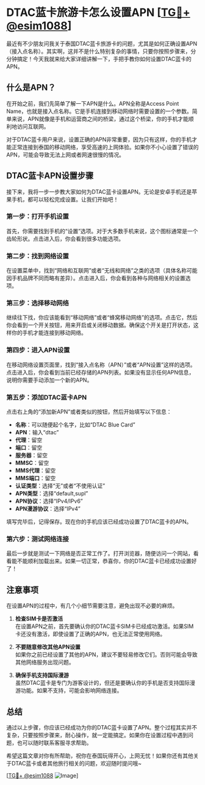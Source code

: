 # DTAC蓝卡旅游卡怎么设置APN [[TG💪+ @esim1088](https://t.me/s/esim1088)]

最近有不少朋友问我关于泰国DTAC蓝卡旅游卡的问题，尤其是如何正确设置APN（接入点名称）。其实啊，这并不是什么特别复杂的事情，只要你按照步骤来，分分钟搞定！今天我就来给大家详细讲解一下，手把手教你如何设置DTAC蓝卡的APN。

## 什么是APN？

在开始之前，我们先简单了解一下APN是什么。APN全称是Access Point Name，也就是接入点名称。它是手机连接到移动网络时需要设置的一个参数。简单来说，APN就像是手机和运营商之间的桥梁，通过这个桥梁，你的手机才能顺利地访问互联网。

对于DTAC蓝卡用户来说，设置正确的APN非常重要，因为只有这样，你的手机才能正常连接到泰国的移动网络，享受高速的上网体验。如果你不小心设置了错误的APN，可能会导致无法上网或者网速很慢的情况。

## DTAC蓝卡APN设置步骤

接下来，我将一步一步教大家如何为DTAC蓝卡设置APN。无论是安卓手机还是苹果手机，都可以轻松完成设置。让我们开始吧！

### 第一步：打开手机设置

首先，你需要找到手机的“设置”选项。对于大多数手机来说，这个图标通常是一个齿轮形状。点击进入后，你会看到很多功能选项。

### 第二步：找到网络设置

在设置菜单中，找到“网络和互联网”或者“无线和网络”之类的选项（具体名称可能因手机品牌不同而略有差异）。点击进入后，你会看到各种与网络相关的设置选项。

### 第三步：选择移动网络

继续往下找，你应该能看到“移动网络”或者“蜂窝移动网络”的选项。点击它，然后你会看到一个开关按钮，用来开启或关闭移动数据。确保这个开关是打开状态，这样你的手机才能连接到移动网络。

### 第四步：进入APN设置

在移动网络设置页面里，找到“接入点名称（APN）”或者“APN设置”这样的选项。点击进入后，你会看到当前已经存储的APN列表。如果没有显示任何APN信息，说明你需要手动添加一个新的APN。

### 第五步：添加DTAC蓝卡APN

点击右上角的“添加新APN”或者类似的按钮，然后开始填写以下信息：

- **名称**：可以随便起个名字，比如“DTAC Blue Card”
- **APN**：输入“dtac”
- **代理**：留空
- **端口**：留空
- **服务器**：留空
- **MMSC**：留空
- **MMS代理**：留空
- **MMS端口**：留空
- **认证类型**：选择“无”或者“不使用认证”
- **APN类型**：选择“default,supl”
- **APN协议**：选择“IPv4/IPv6”
- **APN漫游协议**：选择“IPv4”

填写完毕后，记得保存。现在你的手机应该已经成功设置了DTAC蓝卡的APN。

### 第六步：测试网络连接

最后一步就是测试一下网络是否正常工作了。打开浏览器，随便访问一个网站，看看能不能顺利加载出来。如果一切正常，恭喜你，你的DTAC蓝卡已经成功设置好了！

## 注意事项

在设置APN的过程中，有几个小细节需要注意，避免出现不必要的麻烦。

1. **检查SIM卡是否激活**  
   在设置APN之前，首先要确认你的DTAC蓝卡SIM卡已经成功激活。如果SIM卡还没有激活，即使设置了正确的APN，也无法正常使用网络。

2. **不要随意修改其他APN设置**  
   如果你之前已经设置了其他的APN，建议不要轻易修改它们。否则可能会导致其他网络服务出现问题。

3. **确保手机支持国际漫游**  
   虽然DTAC蓝卡是专门为游客设计的，但还是要确认你的手机是否支持国际漫游功能。如果不支持，可能会影响网络连接。

## 总结

通过以上步骤，你应该已经成功为你的DTAC蓝卡设置了APN。整个过程其实并不复杂，只要按照步骤来，耐心操作，就一定能搞定。如果你在设置过程中遇到问题，也可以随时联系客服寻求帮助。

希望这篇文章对你有所帮助，祝你在泰国玩得开心，上网无忧！如果你还有其他关于DTAC蓝卡或者其他旅行相关的问题，欢迎随时提问哦~

[[TG💪+ @esim1088](https://t.me/s/esim1088) ![Image](https://i.postimg.cc/4NQfJmqS/Snipaste-2025-05-13-00-14-12.png)]